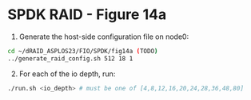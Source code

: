 # SPDK RAID - Figure 14a

1. Generate the host-side configuration file on node0:
```Bash
cd ~/dRAID_ASPLOS23/FIO/SPDK/fig14a (TODO)
../generate_raid_config.sh 512 18 1
```

2. For each of the io depth, run:
```Bash
./run.sh <io_depth> # must be one of [4,8,12,16,20,24,28,36,48,80]
```
